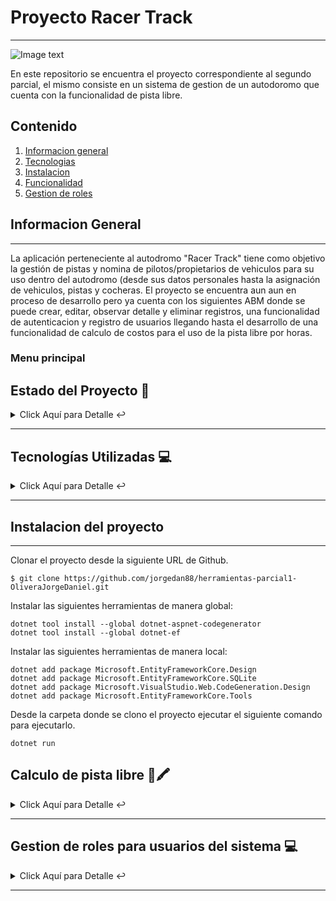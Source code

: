 # Proyecto Racer Track
***

![Image text](https://www.competirclaroquesi.com.ar/images/Emiliozzi_1.jpg)

En este repositorio se encuentra el proyecto correspondiente al segundo parcial, el mismo consiste en un sistema de gestion de un autodoromo que cuenta con la funcionalidad de pista libre.

## Contenido
1. [Informacion general](#general-info)
2. [Tecnologias](#technologies)
3. [Instalacion](#installation) 
4. [Funcionalidad](#functionality)
5. [Gestion de roles](#roles)


<a name="general-info"></a>
## Informacion General 
***
La aplicación perteneciente al autodromo "Racer Track" tiene como objetivo la gestión de pistas y  nomina de pilotos/propietarios de vehiculos para su uso dentro del autodromo (desde sus datos personales hasta la asignación de vehiculos, pistas y cocheras.  El proyecto se encuentra aun aun en proceso de desarrollo pero ya cuenta con los siguientes ABM donde se puede crear, editar, observar detalle y eliminar registros, una funcionalidad de autenticacion y registro de usuarios llegando hasta el desarrollo de una funcionalidad de calculo de costos para el uso de la pista libre por horas. 
### Menu principal

## Estado del Proyecto 🚧 
<details>
    <summary>Click Aquí para Detalle ↩️</summary>
    <br>
   <p align="justify">El proyecto se encuentra actualmente en desarrollo. Aunque ya se encuentran listas las funcionalidades principales de administración de Pilotos, Pistas, Cocheras, Vehiculos y autenticacion junto con la funcionalidad principal que es la calculadora de pista libre y , respecto a la seguridad en el corto plazo se desarrollara un ABM que permitira la creacion de distintos roles para ingresar al sistema y restringir funcionalidades en base a estos🔨 </p>
   </details>
   <hr>

<a name="technologies"></a> 
   ## Tecnologías Utilizadas  💻 
   
<details>
    <summary>Click Aquí para Detalle ↩️</summary>
    <br>
   <p>Tecnologías Utilizadas:</p>
<ul>
  <li>Bootstrap: <a href="https://getbootstrap.com/docs/">Enlace a la documentación oficial</a></li>
  <li>Razor Pages: <a href="https://docs.microsoft.com/en-us/aspnet/core/razor-pages/?view=aspnetcore-5.0">Enlace a la documentación oficial</a></li>
  <li>C#: <a href="https://docs.microsoft.com/en-us/dotnet/csharp/">Enlace a la documentación oficial</a></li>
</ul>

   </details>
   <hr>

 <a name="#installation"></a>  
## Instalacion del proyecto
***
Clonar el proyecto desde la siguiente URL de Github. 
```
$ git clone https://github.com/jorgedan88/herramientas-parcial1-OliveraJorgeDaniel.git

```

Instalar las siguientes herramientas de manera global:
```
dotnet tool install --global dotnet-aspnet-codegenerator
dotnet tool install --global dotnet-ef

```
Instalar las siguientes herramientas de manera local:
```
dotnet add package Microsoft.EntityFrameworkCore.Design
dotnet add package Microsoft.EntityFrameworkCore.SQLite
dotnet add package Microsoft.VisualStudio.Web.CodeGeneration.Design
dotnet add package Microsoft.EntityFrameworkCore.Tools

```
Desde la carpeta donde se clono el proyecto ejecutar el siguiente comando para ejecutarlo. 
```
dotnet run

```

 <a name="#functionality"></a>  
   ## Calculo de pista libre  📖🖍️


<details>
    <summary>Click Aquí para Detalle ↩️</summary>
    <br>
   <p>Funcionalidad:</p>
<ul>
  <li>El sistema cuenta con una calculadora en funcionamiento aunque abierta a mejoras a futuro cuyo funcionamiento es el siguiente:<br>
  
  PASOS<br>
1- Loguearse en el sistema Racer Track<br> 
2- Desde el menu principal ingresar a la pestaña calculadora.<br> 
3- En la pantalla calculadora campletar los siguientes campos:<br>

  - Ingresar el valor en pesos Argentinos del litro de combustible.<br>
  - Ingresar el consumo en litros por hora del vehiculo (proximamente se implementara una tabla con estos valores para esta funcionalidad)<br>
  - Seleccionar la categoria de competición del vehiculo a utilizar entre las siguientes: . Monoplaza (Agrega $3000 al valor hora) . GT (Agrega $4000 al valor hora) . Turismo Pista     (Agrega $4500 al valor hora) . Stop Car (Agrega $5500 al valor hora) . Rally (Agrega $7000 al valor hora)<br>
  - En el caso de contratar un instructor activar el check (el mismo de estar activado agrega $5000 al valor hora)<br>
  
4- Para realizar el calculo presione el botón calcular.<br> 
5- Si se decea realizar otro calculo presionar el boton "Limpiar" <br>
6- Si se desea volver al menu principal presionar el boton "Volver"</a></li><br>
  </ul>

Caso ejemplo:<br>
a. Se ingresa un costo de combustible de 20 con un consumo por hora de 1<br>
b. Se seleccionar la categoria Monoplaza la cual le agrega al cálculo 3000<br>
c. Se solicita la asistencia de un instructor lo cual le agrega al cálculo 5000<br>

d. El costo de la hora de pista libre debe ser de 8020.00<br>
   </details>
   <hr>

 <a name="#roles"></a>  
   ## Gestion de roles para usuarios del sistema  💻 
   
<details>
    <summary>Click Aquí para Detalle ↩️</summary>
    <br>
   <p>Roles disponibles en el sistema:</p>
<ul>
  <li>Piloto: <a href="https://getbootstrap.com/docs/">Enlace a la documentación oficial</a></li>
  <li>Propietario: <a href="https://docs.microsoft.com/en-us/aspnet/core/razor-pages/?view=aspnetcore-5.0">Enlace a la documentación oficial</a></li>
  <li>Encargado de pista: <a href="https://docs.microsoft.com/en-us/dotnet/csharp/">Enlace a la documentación oficial</a></li>
<li>Administrador: <a href="https://docs.microsoft.com/en-us/dotnet/csharp/">Enlace a la documentación oficial</a></li>
</ul>

   </details>
   <hr>



